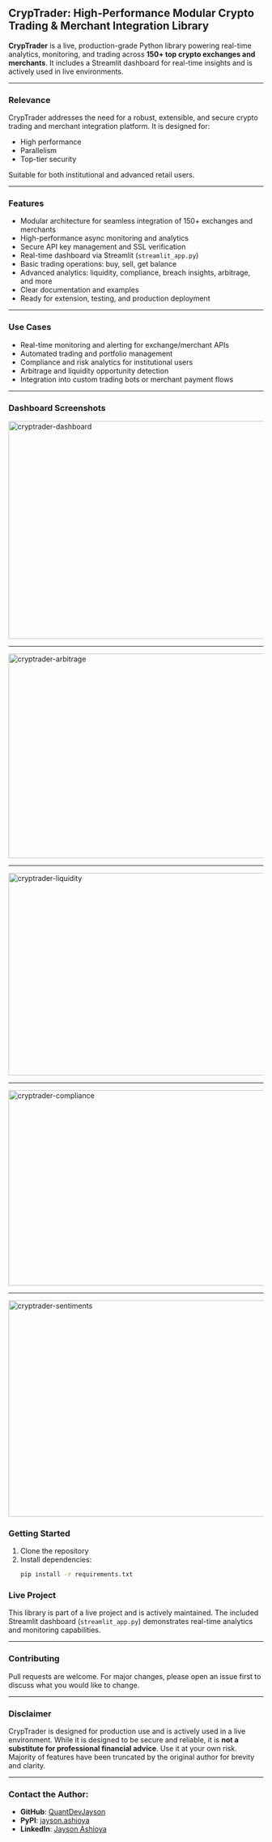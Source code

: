 ## CrypTrader: High-Performance Modular Crypto Trading & Merchant Integration Library

**CrypTrader** is a live, production-grade Python library powering real-time analytics, monitoring, and trading across **150+ top crypto exchanges and merchants**. It includes a Streamlit dashboard for real-time insights and is actively used in live environments.

---

###  Relevance

CrypTrader addresses the need for a robust, extensible, and secure crypto trading and merchant integration platform. It is designed for:

- High performance  
- Parallelism  
- Top-tier security  

Suitable for both institutional and advanced retail users.

---

### Features

- Modular architecture for seamless integration of 150+ exchanges and merchants  
- High-performance async monitoring and analytics  
- Secure API key management and SSL verification  
- Real-time dashboard via Streamlit (`streamlit_app.py`)  
- Basic trading operations: buy, sell, get balance  
- Advanced analytics: liquidity, compliance, breach insights, arbitrage, and more  
- Clear documentation and examples  
- Ready for extension, testing, and production deployment  

---

### Use Cases

- Real-time monitoring and alerting for exchange/merchant APIs  
- Automated trading and portfolio management  
- Compliance and risk analytics for institutional users  
- Arbitrage and liquidity opportunity detection  
- Integration into custom trading bots or merchant payment flows  

---

### Dashboard Screenshots

<img width="883" height="430" alt="cryptrader-dashboard" src="https://github.com/user-attachments/assets/4193d2a5-5637-45af-899c-212ef88e8252" />

---

<img width="907" height="404" alt="cryptrader-arbitrage" src="https://github.com/user-attachments/assets/87ecbabc-51be-40cd-afbb-f751df6614d5" />

---

<img width="919" height="400" alt="cryptrader-liquidity" src="https://github.com/user-attachments/assets/86c43566-959e-4a12-bf46-c6cc5f738281" />

---

<img width="829" height="386" alt="cryptrader-compliance" src="https://github.com/user-attachments/assets/a0783c13-6a88-4600-b0b6-82f1f352edf6" />

---

<img width="876" height="427" alt="cryptrader-sentiments" src="https://github.com/user-attachments/assets/35b8852c-64b1-4c11-90d1-702ce34a099e" />


### Getting Started

1. Clone the repository  
2. Install dependencies:  
   ```bash
   pip install -r requirements.txt

### Live Project

This library is part of a live project and is actively maintained. The included Streamlit dashboard (`streamlit_app.py`) demonstrates real-time analytics and monitoring capabilities.

---

### Contributing

Pull requests are welcome. For major changes, please open an issue first to discuss what you would like to change.

---

### Disclaimer

CrypTrader is designed for production use and is actively used in a live environment. While it is designed to be secure and reliable, it is **not a substitute for professional financial advice**. Use it at your own risk. Majority of features have been truncated by the original author for brevity and clarity.

---

### Contact the Author:

- **GitHub**: [QuantDevJayson](https://github.com/QuantDevJayson)  
- **PyPI**: [jayson.ashioya](https://pypi.org/user/jayson.ashioya)  
- **LinkedIn**: [Jayson Ashioya](https://www.linkedin.com/in/jayson-ashioya-c-082814176/)

   


